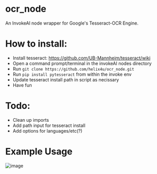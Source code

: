 # ocr_node
An InvokeAI node wrapper for Google's Tesseract-OCR Engine.

# How to install:
- Install tesseract: https://github.com/UB-Mannheim/tesseract/wiki
- Open a command prompt/terminal in the invokeAI nodes directory
- Run `git clone https://github.com/helix4u/ocr_node.git`
- Run `pip install pytesseract` from within the invoke env
- Update tesseract install path in script as necissary
- Have fun

# Todo:
- Clean up imports
- Add path input for tesseract install
- Add options for languages/etc(?)

# Example Usage
![image](https://github.com/helix4u/ocr_node/assets/4317663/d30b8a30-f5a9-45b0-ac28-d8b014c6142e)
